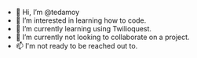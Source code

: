 - 👋 Hi, I’m @tedamoy
- 👀 I’m interested in learning how to code.
- 🌱 I’m currently learning using Twilioquest.
- 💞️ I’m currently not looking to collaborate on a project.
- 📫 I'm not ready to be reached out to.

<!---
tedamoy/tedamoy is a ✨ special ✨ repository because its `README.md` (this file) appears on your GitHub profile.
You can click the Preview link to take a look at your changes.
--->

